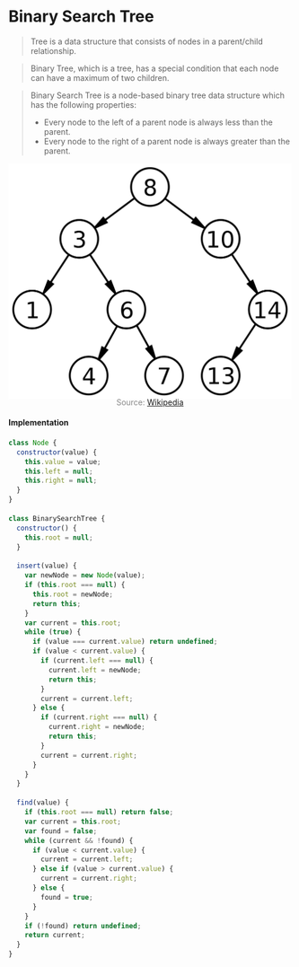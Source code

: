 # Binary Search Tree

> Tree is a data structure that consists of nodes in a parent/child relationship.

> Binary Tree, which is a tree, has a special condition that each node can have a maximum of two children.

> Binary Search Tree is a node-based binary tree data structure which has the following properties:
>- Every node to the left of a parent node is always less than the parent.
>- Every node to the right of a parent node is always greater than the parent.

![](binarySearchTree.png)

<p style="color: #888888; text-align: center; margin-top: -20px;">Source: <a href="https://en.wikipedia.org/wiki/Binary_search_tree">Wikipedia</a></p>


#### Implementation

```javascript
class Node {
  constructor(value) {
    this.value = value;
    this.left = null;
    this.right = null;
  }
}

class BinarySearchTree {
  constructor() {
    this.root = null;
  }

  insert(value) {
    var newNode = new Node(value);
    if (this.root === null) {
      this.root = newNode;
      return this;
    }
    var current = this.root;
    while (true) {
      if (value === current.value) return undefined;
      if (value < current.value) {
        if (current.left === null) {
          current.left = newNode;
          return this;
        }
        current = current.left;
      } else {
        if (current.right === null) {
          current.right = newNode;
          return this;
        }
        current = current.right;
      }
    }
  }

  find(value) {
    if (this.root === null) return false;
    var current = this.root;
    var found = false;
    while (current && !found) {
      if (value < current.value) {
        current = current.left;
      } else if (value > current.value) {
        current = current.right;
      } else {
        found = true;
      }
    }
    if (!found) return undefined;
    return current;
  }
}
```

